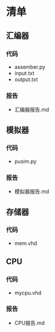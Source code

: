 # 清单

## 汇编器

### 代码

- assember.py
- input.txt
- output.txt

### 报告

- 汇编器报告.md

## 模拟器

### 代码

- pusim.py

### 报告

- 模拟器报告.md

## 存储器

### 代码

- mem.vhd

## CPU

### 代码

- mycpu.vhd

### 报告

- CPU报告.md
